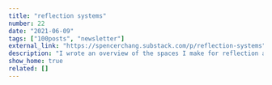```yaml
---
title: "reflection systems"
number: 22
date: "2021-06-09"
tags: ["100posts", "newsletter"]
external_link: "https://spencerchang.substack.com/p/reflection-systems"
description: "I wrote an overview of the spaces I make for reflection and my intention around sharing that broadly. All the tools I use have been templatized and are free for you to try out if you’re curious!"
show_home: true
related: []
---
```

